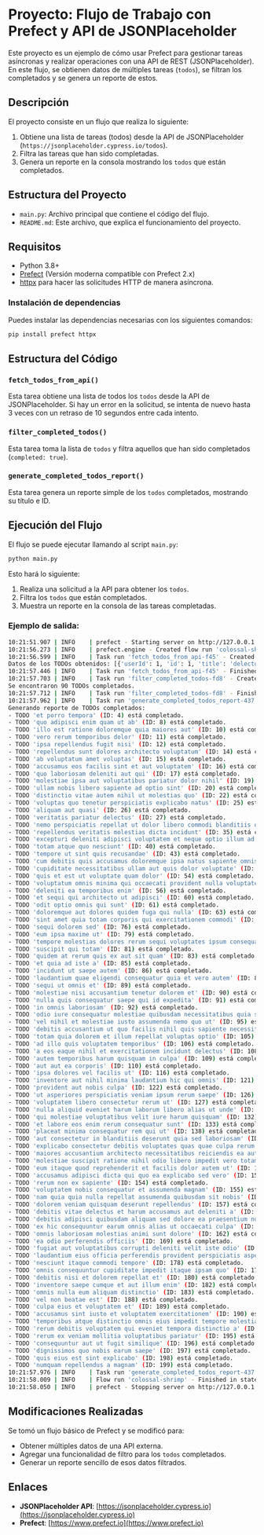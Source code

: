 
# Proyecto: Flujo de Trabajo con Prefect y API de JSONPlaceholder

Este proyecto es un ejemplo de cómo usar Prefect para gestionar tareas asíncronas y realizar operaciones con una API de REST (JSONPlaceholder). En este flujo, se obtienen datos de múltiples tareas (`todos`), se filtran los completados y se genera un reporte de estos.

## Descripción

El proyecto consiste en un flujo que realiza lo siguiente:

1. Obtiene una lista de tareas (todos) desde la API de JSONPlaceholder (`https://jsonplaceholder.cypress.io/todos`).
2. Filtra las tareas que han sido completadas.
3. Genera un reporte en la consola mostrando los `todos` que están completados.

## Estructura del Proyecto

- `main.py`: Archivo principal que contiene el código del flujo.
- `README.md`: Este archivo, que explica el funcionamiento del proyecto.

## Requisitos

- Python 3.8+
- [Prefect](https://docs.prefect.io/getting-started/installation/) (Versión moderna compatible con Prefect 2.x)
- [httpx](https://www.python-httpx.org/) para hacer las solicitudes HTTP de manera asíncrona.

### Instalación de dependencias

Puedes instalar las dependencias necesarias con los siguientes comandos:

```bash
pip install prefect httpx
```

## Estructura del Código

### `fetch_todos_from_api()`

Esta tarea obtiene una lista de todos los `todos` desde la API de JSONPlaceholder. Si hay un error en la solicitud, se intenta de nuevo hasta 3 veces con un retraso de 10 segundos entre cada intento.

### `filter_completed_todos()`

Esta tarea toma la lista de `todos` y filtra aquellos que han sido completados (`completed: true`).

### `generate_completed_todos_report()`

Esta tarea genera un reporte simple de los `todos` completados, mostrando su título e ID.

## Ejecución del Flujo

El flujo se puede ejecutar llamando al script `main.py`:

```bash
python main.py
```

Esto hará lo siguiente:

1. Realiza una solicitud a la API para obtener los `todos`.
2. Filtra los `todos` que están completados.
3. Muestra un reporte en la consola de las tareas completadas.

### Ejemplo de salida:

```bash
10:21:51.907 | INFO    | prefect - Starting server on http://127.0.0.1:8399
10:21:56.273 | INFO    | prefect.engine - Created flow run 'colossal-shrimp' for flow 'todo-pipeline'
10:21:56.599 | INFO    | Task run 'fetch_todos_from_api-f45' - Created task run 'fetch_todos_from_api-f45' for task 'fetch_todos_from_api'
Datos de los TODOs obtenidos: [{'userId': 1, 'id': 1, 'title': 'delectus aut autem', 'completed': False}, {'userId': 1, 'id': 2, 'title': 'quis ut nam facilis et officia qui', 'completed': False}]
10:21:57.446 | INFO    | Task run 'fetch_todos_from_api-f45' - Finished in state Completed()
10:21:57.703 | INFO    | Task run 'filter_completed_todos-fd8' - Created task run 'filter_completed_todos-fd8' for task 'filter_completed_todos'
Se encontraron 90 TODOs completados.
10:21:57.712 | INFO    | Task run 'filter_completed_todos-fd8' - Finished in state Completed()
10:21:57.962 | INFO    | Task run 'generate_completed_todos_report-437' - Created task run 'generate_completed_todos_report-437' for task 'generate_completed_todos_report'
Generando reporte de TODOs completados:
- TODO 'et porro tempora' (ID: 4) está completado.
- TODO 'quo adipisci enim quam ut ab' (ID: 8) está completado.
- TODO 'illo est ratione doloremque quia maiores aut' (ID: 10) está completado.
- TODO 'vero rerum temporibus dolor' (ID: 11) está completado.
- TODO 'ipsa repellendus fugit nisi' (ID: 12) está completado.
- TODO 'repellendus sunt dolores architecto voluptatum' (ID: 14) está completado.
- TODO 'ab voluptatum amet voluptas' (ID: 15) está completado.
- TODO 'accusamus eos facilis sint et aut voluptatem' (ID: 16) está completado.
- TODO 'quo laboriosam deleniti aut qui' (ID: 17) está completado.
- TODO 'molestiae ipsa aut voluptatibus pariatur dolor nihil' (ID: 19) está completado.
- TODO 'ullam nobis libero sapiente ad optio sint' (ID: 20) está completado.
- TODO 'distinctio vitae autem nihil ut molestias quo' (ID: 22) está completado.
- TODO 'voluptas quo tenetur perspiciatis explicabo natus' (ID: 25) está completado.
- TODO 'aliquam aut quasi' (ID: 26) está completado.
- TODO 'veritatis pariatur delectus' (ID: 27) está completado.
- TODO 'nemo perspiciatis repellat ut dolor libero commodi blanditiis omnis' (ID: 30) está completado.
- TODO 'repellendus veritatis molestias dicta incidunt' (ID: 35) está completado.
- TODO 'excepturi deleniti adipisci voluptatem et neque optio illum ad' (ID: 36) está completado.     
- TODO 'totam atque quo nesciunt' (ID: 40) está completado.
- TODO 'tempore ut sint quis recusandae' (ID: 43) está completado.
- TODO 'cum debitis quis accusamus doloremque ipsa natus sapiente omnis' (ID: 44) está completado.
- TODO 'cupiditate necessitatibus ullam aut quis dolor voluptate' (ID: 50) está completado.
- TODO 'quis et est ut voluptate quam dolor' (ID: 54) está completado.
- TODO 'voluptatum omnis minima qui occaecati provident nulla voluptatem ratione' (ID: 55) está completado.
- TODO 'deleniti ea temporibus enim' (ID: 56) está completado.
- TODO 'et sequi qui architecto ut adipisci' (ID: 60) está completado.
- TODO 'odit optio omnis qui sunt' (ID: 61) está completado.
- TODO 'doloremque aut dolores quidem fuga qui nulla' (ID: 63) está completado.
- TODO 'sint amet quia totam corporis qui exercitationem commodi' (ID: 73) está completado.
- TODO 'sequi dolorem sed' (ID: 76) está completado.
- TODO 'eum ipsa maxime ut' (ID: 79) está completado.
- TODO 'tempore molestias dolores rerum sequi voluptates ipsum consequatur' (ID: 80) está completado.
- TODO 'suscipit qui totam' (ID: 81) está completado.
- TODO 'quidem at rerum quis ex aut sit quam' (ID: 83) está completado.
- TODO 'et quia ad iste a' (ID: 85) está completado.
- TODO 'incidunt ut saepe autem' (ID: 86) está completado.
- TODO 'laudantium quae eligendi consequatur quia et vero autem' (ID: 87) está completado.
- TODO 'sequi ut omnis et' (ID: 89) está completado.
- TODO 'molestiae nisi accusantium tenetur dolorem et' (ID: 90) está completado.
- TODO 'nulla quis consequatur saepe qui id expedita' (ID: 91) está completado.
- TODO 'in omnis laboriosam' (ID: 92) está completado.
- TODO 'odio iure consequatur molestiae quibusdam necessitatibus quia sint' (ID: 93) está completado.
- TODO 'vel nihil et molestiae iusto assumenda nemo quo ut' (ID: 95) está completado.
- TODO 'debitis accusantium ut quo facilis nihil quis sapiente necessitatibus' (ID: 98) está completado.
- TODO 'totam quia dolorem et illum repellat voluptas optio' (ID: 105) está completado.
- TODO 'ad illo quis voluptatem temporibus' (ID: 106) está completado.
- TODO 'a eos eaque nihil et exercitationem incidunt delectus' (ID: 108) está completado.
- TODO 'autem temporibus harum quisquam in culpa' (ID: 109) está completado.
- TODO 'aut aut ea corporis' (ID: 110) está completado.
- TODO 'ipsa dolores vel facilis ut' (ID: 116) está completado.
- TODO 'inventore aut nihil minima laudantium hic qui omnis' (ID: 121) está completado.
- TODO 'provident aut nobis culpa' (ID: 122) está completado.
- TODO 'ut asperiores perspiciatis veniam ipsum rerum saepe' (ID: 126) está completado.
- TODO 'voluptatem libero consectetur rerum ut' (ID: 127) está completado.
- TODO 'nulla aliquid eveniet harum laborum libero alias ut unde' (ID: 130) está completado.
- TODO 'qui molestiae voluptatibus velit iure harum quisquam' (ID: 132) está completado.
- TODO 'et labore eos enim rerum consequatur sunt' (ID: 133) está completado.
- TODO 'placeat minima consequatur rem qui ut' (ID: 138) está completado.
- TODO 'aut consectetur in blanditiis deserunt quia sed laboriosam' (ID: 140) está completado.
- TODO 'explicabo consectetur debitis voluptates quas quae culpa rerum non' (ID: 141) está completado.
- TODO 'maiores accusantium architecto necessitatibus reiciendis ea aut' (ID: 142) está completado.
- TODO 'molestiae suscipit ratione nihil odio libero impedit vero totam' (ID: 146) está completado.
- TODO 'eum itaque quod reprehenderit et facilis dolor autem ut' (ID: 147) está completado.
- TODO 'accusamus adipisci dicta qui quo ea explicabo sed vero' (ID: 151) está completado.
- TODO 'rerum non ex sapiente' (ID: 154) está completado.
- TODO 'voluptatem nobis consequatur et assumenda magnam' (ID: 155) está completado.
- TODO 'nam quia quia nulla repellat assumenda quibusdam sit nobis' (ID: 156) está completado.
- TODO 'dolorem veniam quisquam deserunt repellendus' (ID: 157) está completado.
- TODO 'debitis vitae delectus et harum accusamus aut deleniti a' (ID: 158) está completado.
- TODO 'debitis adipisci quibusdam aliquam sed dolore ea praesentium nobis' (ID: 159) está completado.
- TODO 'ex hic consequuntur earum omnis alias ut occaecati culpa' (ID: 161) está completado.
- TODO 'omnis laboriosam molestias animi sunt dolore' (ID: 162) está completado.
- TODO 'ea odio perferendis officiis' (ID: 169) está completado.
- TODO 'fugiat aut voluptatibus corrupti deleniti velit iste odio' (ID: 171) está completado.
- TODO 'laudantium eius officia perferendis provident perspiciatis asperiores' (ID: 175) está completado.
- TODO 'nesciunt itaque commodi tempore' (ID: 178) está completado.
- TODO 'omnis consequuntur cupiditate impedit itaque ipsam quo' (ID: 179) está completado.
- TODO 'debitis nisi et dolorem repellat et' (ID: 180) está completado.
- TODO 'inventore saepe cumque et aut illum enim' (ID: 182) está completado.
- TODO 'omnis nulla eum aliquam distinctio' (ID: 183) está completado.
- TODO 'vel non beatae est' (ID: 188) está completado.
- TODO 'culpa eius et voluptatem et' (ID: 189) está completado.
- TODO 'accusamus sint iusto et voluptatem exercitationem' (ID: 190) está completado.
- TODO 'temporibus atque distinctio omnis eius impedit tempore molestias pariatur' (ID: 191) está completado.
- TODO 'rerum debitis voluptatem qui eveniet tempora distinctio a' (ID: 193) está completado.
- TODO 'rerum ex veniam mollitia voluptatibus pariatur' (ID: 195) está completado.
- TODO 'consequuntur aut ut fugit similique' (ID: 196) está completado.
- TODO 'dignissimos quo nobis earum saepe' (ID: 197) está completado.
- TODO 'quis eius est sint explicabo' (ID: 198) está completado.
- TODO 'numquam repellendus a magnam' (ID: 199) está completado.
10:21:57.976 | INFO    | Task run 'generate_completed_todos_report-437' - Finished in state Completed()
10:21:58.009 | INFO    | Flow run 'colossal-shrimp' - Finished in state Completed()
10:21:58.050 | INFO    | prefect - Stopping server on http://127.0.0.1:8399
```

## Modificaciones Realizadas

Se tomó un flujo básico de Prefect y se modificó para:

- Obtener múltiples datos de una API externa.
- Agregar una funcionalidad de filtro para los `todos` completados.
- Generar un reporte sencillo de esos datos filtrados.

## Enlaces

- **JSONPlaceholder API**: [https://jsonplaceholder.cypress.io](https://jsonplaceholder.cypress.io)
- **Prefect**: [https://www.prefect.io](https://www.prefect.io)

